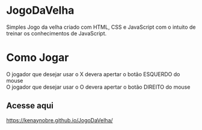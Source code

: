 # JogoDaVelha
Simples Jogo da velha criado com HTML, CSS e JavaScript com o intuito de treinar os conhecimentos de JavaScript.

# Como Jogar
O jogador que desejar usar o X devera apertar o botão ESQUERDO do mouse<br/>
O jogador que desejar usar o O devera apertar o botão DIREITO do mouse

## Acesse aqui
https://kenaynobre.github.io/JogoDaVelha/
